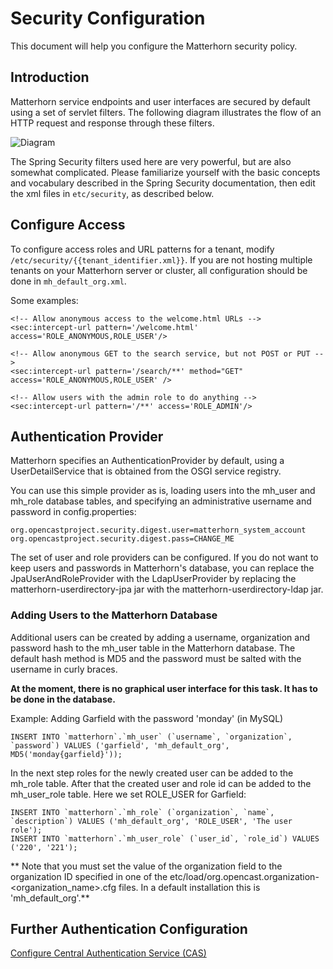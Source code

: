 # Security Configuration

This document will help you configure the Matterhorn security policy.

## Introduction

Matterhorn service endpoints and user interfaces are secured by default using a set of servlet filters. The following
diagram illustrates the flow of an HTTP request and response through these filters.

![Diagram](security1.png)

The Spring Security filters used here are very powerful, but are also somewhat complicated. Please familiarize yourself
with the basic concepts and vocabulary described in the Spring Security documentation, then edit the xml files in
`etc/security`, as described below.

## Configure Access

To configure access roles and URL patterns for a tenant, modify `/etc/security/{{tenant_identifier.xml}}`.  If you are
not hosting multiple tenants on your Matterhorn server or cluster, all configuration should be done in
`mh_default_org.xml`.

Some examples:

    <!-- Allow anonymous access to the welcome.html URLs -->
    <sec:intercept-url pattern='/welcome.html' access='ROLE_ANONYMOUS,ROLE_USER'/>

    <!-- Allow anonymous GET to the search service, but not POST or PUT -->
    <sec:intercept-url pattern='/search/**' method="GET" access='ROLE_ANONYMOUS,ROLE_USER' />

    <!-- Allow users with the admin role to do anything -->
    <sec:intercept-url pattern='/**' access='ROLE_ADMIN'/>

## Authentication Provider

Matterhorn specifies an AuthenticationProvider by default, using a UserDetailService that is obtained from the OSGI service registry.

You can use this simple provider as is, loading users into the mh_user and mh_role database tables, and specifying an
administrative username and password in config.properties:

    org.opencastproject.security.digest.user=matterhorn_system_account
    org.opencastproject.security.digest.pass=CHANGE_ME

The set of user and role providers can be configured. If you do not want to keep users and passwords in Matterhorn's
database, you can replace the JpaUserAndRoleProvider with the LdapUserProvider by replacing the
matterhorn-userdirectory-jpa jar with the matterhorn-userdirectory-ldap jar.

### Adding Users to the Matterhorn Database

Additional users can be created by adding a username, organization and password hash to the mh_user table in the
Matterhorn database. The default hash method is MD5 and the password must be salted with the username in curly braces.

**At the moment, there is no graphical user interface for this task. It has to be done in the database.**

Example: Adding Garfield with the password 'monday' (in MySQL)

    INSERT INTO `matterhorn`.`mh_user` (`username`, `organization`, `password`) VALUES ('garfield', 'mh_default_org', MD5('monday{garfield}'));

In the next step roles for the newly created user can be added to the mh_role table. After that the created user and
role id can be added to the mh_user_role table. Here we set ROLE_USER for Garfield:

    INSERT INTO `matterhorn`.`mh_role` (`organization`, `name`, `description`) VALUES ('mh_default_org', 'ROLE_USER', 'The user role');
    INSERT INTO `matterhorn`.`mh_user_role` (`user_id`, `role_id`) VALUES ('220', '221');

** Note that you must set the value of the organization field to the organization ID specified in one of the
etc/load/org.opencast.organization-<organization_name>.cfg files. In a default installation this is 'mh_default_org'.**

## Further Authentication Configuration

[Configure Central Authentication Service (CAS)](security.cas.md)
